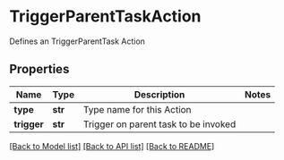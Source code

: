 # TriggerParentTaskAction

Defines an TriggerParentTask Action

## Properties
Name | Type | Description | Notes
------------ | ------------- | ------------- | -------------
**type** | **str** | Type name for this Action | 
**trigger** | **str** | Trigger on parent task to be invoked | 

[[Back to Model list]](../README.md#documentation-for-models) [[Back to API list]](../README.md#documentation-for-api-endpoints) [[Back to README]](../README.md)


